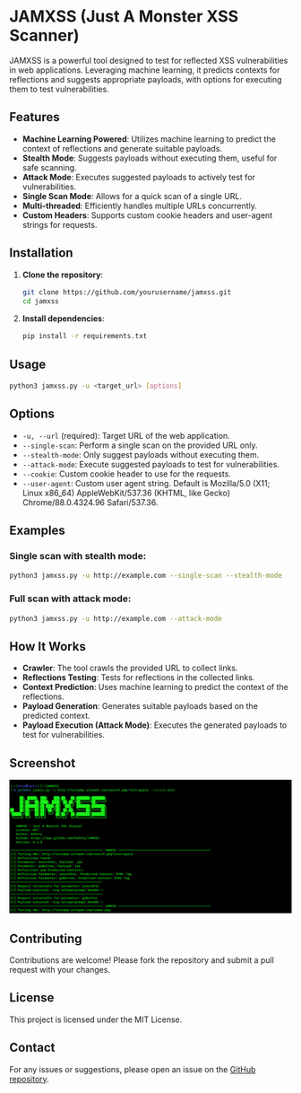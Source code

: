 # JAMXSS (Just A Monster XSS Scanner)

JAMXSS is a powerful tool designed to test for reflected XSS vulnerabilities in web applications. Leveraging machine learning, it predicts contexts for reflections and suggests appropriate payloads, with options for executing them to test vulnerabilities.

## Features

- **Machine Learning Powered**: Utilizes machine learning to predict the context of reflections and generate suitable payloads.
- **Stealth Mode**: Suggests payloads without executing them, useful for safe scanning.
- **Attack Mode**: Executes suggested payloads to actively test for vulnerabilities.
- **Single Scan Mode**: Allows for a quick scan of a single URL.
- **Multi-threaded**: Efficiently handles multiple URLs concurrently.
- **Custom Headers**: Supports custom cookie headers and user-agent strings for requests.

## Installation

1. **Clone the repository**:
    ```bash
    git clone https://github.com/yourusername/jamxss.git
    cd jamxss
    ```

2. **Install dependencies**:
    ```bash
    pip install -r requirements.txt
    ```

## Usage

```bash
python3 jamxss.py -u <target_url> [options]
```

## Options

- `-u, --url` (required): Target URL of the web application.
- `--single-scan`: Perform a single scan on the provided URL only.
- `--stealth-mode`: Only suggest payloads without executing them.
- `--attack-mode`: Execute suggested payloads to test for vulnerabilities.
- `--cookie`: Custom cookie header to use for the requests.
- `--user-agent`: Custom user agent string. Default is Mozilla/5.0 (X11; Linux x86_64) AppleWebKit/537.36 (KHTML, like Gecko) Chrome/88.0.4324.96 Safari/537.36.

## Examples

### Single scan with stealth mode:

```bash
python3 jamxss.py -u http://example.com --single-scan --stealth-mode
```

### Full scan with attack mode:

```bash
python3 jamxss.py -u http://example.com --attack-mode
```

## How It Works

- **Crawler**: The tool crawls the provided URL to collect links.
- **Reflections Testing**: Tests for reflections in the collected links.
- **Context Prediction**: Uses machine learning to predict the context of the reflections.
- **Payload Generation**: Generates suitable payloads based on the predicted context.
- **Payload Execution (Attack Mode)**: Executes the generated payloads to test for vulnerabilities.

## Screenshot

![JAMXSS on Action](https://github.com/0xh4ty/JAMXSS/blob/main/images/JAMXSS.png?raw=true)

## Contributing

Contributions are welcome! Please fork the repository and submit a pull request with your changes.

## License

This project is licensed under the MIT License.

## Contact

For any issues or suggestions, please open an issue on the [GitHub repository](https://github.com/0xh4ty/JAMXSS).
